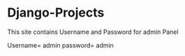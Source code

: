 # Django-Projects
This site contains Username and Password for admin Panel

Username= admin
password= admin
